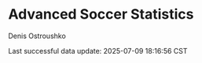 # Advanced Soccer Statistics
Denis Ostroushko

<!-- gfm -->

Last successful data update: 2025-07-09 18:16:56 CST
